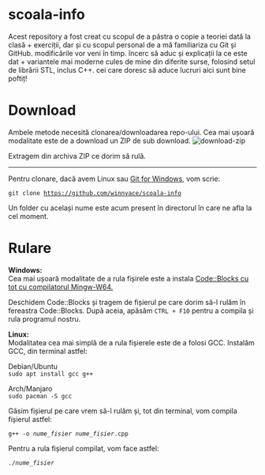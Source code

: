 # scoala-info

Acest repository a fost creat cu scopul de a păstra o copie a teoriei dată la clasă + exerciții, dar și cu scopul personal de a mă familiariza cu Git și GitHub.
modificările vor veni în timp. încerc să aduc și explicații la ce este dat + variantele mai moderne cules de mine din diferite surse, folosind setul de librării STL, inclus C++. cei care doresc să aduce lucruri aici sunt bine poftiț! 

# Download

Ambele metode necesită clonarea/downloadarea repo-ului. Cea mai ușoară modalitate este de a download un ZIP de sub download. ![download-zip](https://i.imgur.com/ueG1Sz6.png)

Extragem din archiva ZIP ce dorim să rulă.

---

Pentru clonare, dacă avem Linux sau [Git for Windows](https://gitforwindows.org/), vom scrie:

<code>git clone https://github.com/winnyace/scoala-info</code>

Un folder cu același nume este acum present în directorul în care ne afla la cel moment. 

# Rulare

**Windows:**\
Cea mai ușoară modalitate de a rula fișirele este a instala [Code::Blocks cu tot cu compilatorul Mingw-W64.](https://www.fosshub.com/Code-Blocks.html?dwl=codeblocks-20.03mingw-setup.exe)

Deschidem Code::Blocks și tragem de fișierul pe care dorim să-l rulăm în fereastra Code::Blocks. După aceia, apăsăm <code>CTRL + F10</code> pentru a compila și rula programul nostru.

**Linux:**\
Modalitatea cea mai simplă de a rula fișierele este de a folosi GCC. Instalăm GCC, din terminal astfel:<br>

Debian/Ubuntu
\
<code>sudo apt install gcc g++</code>

Arch/Manjaro
\
<code>sudo pacman -S gcc</code>

Găsim fișierul pe care vrem să-l rulăm și, tot din terminal, vom compila fișierul astfel:

<code>g++ -o *nume_fisier* *nume_fisier*.cpp</code>

Pentru a rula fișierul compilat, vom face astfel:

<code>./*nume_fisier*</code>
